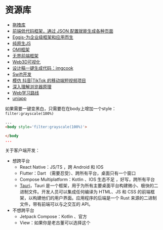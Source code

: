 # 资源库

- [拖拽库](https://github.com/Shopify/draggable)
- [前端低代码框架，通过 JSON 配置就能生成各种页面](https://github.com/baidu/amis)
- [Eggjs-为企业级框架和应用而生](https://www.eggjs.org/)
- [纯原生JS](https://github.com/soyaine/JavaScript30.git)
- [OMI框架](https://github.com/Tencent/omi)
- [无界前端框架](https://github.com/Tencent/wujie)
- [Web3D可视化](http://www.webgl3d.cn/)
- [设计稿一键生成代码：imgcook](https://www.imgcook.com/)
- [Swift开发](https://developer.apple.com/tutorials/develop-in-swift)
- [模仿 抖音|TikTok 的移动端短视频项目](https://github.com/zyronon/douyin)
- [深入理解浏览器原理](https://www.developers.pub/wiki/1006381/1002169)
- [Web学习路线](https://github.com/qianguyihao/Web)
- [uniapp](https://zh.uniapp.dcloud.io/)


如果需要一键变黑白，只需要在在body上增加一个style：`filter:grayscale(100%)`
```html
...
<body style='filter:grayscale(100%)'>

</body
...
```

关于客户端开发：
- 想跨平台
    - React Native：JS/TS ，跨 Android 和 IOS
    - Flutter：Dart （需要忍受）、跨所有平台，桌面只有一个窗口
    - Compose Multiplatform：Kotlin 、IOS 生态不足 ，好写，跨所有平台
    - [Tauri](https://github.com/tauri-apps/tauri)，Tauri 是一个框架，用于为所有主要桌面平台构建微小、极快的二进制文件。开发人员可以集成任何编译为 HTML、JS 和 CSS 的前端框架，以构建他们的用户界面。应用程序的后端是一个 Rust 来源的二进制文件，带有前端可以与之交互的 API。
- 不想跨平台
    - Jetpack Compose：Kotlin 、官方
    - View：如果你是老古董可以选择这个

